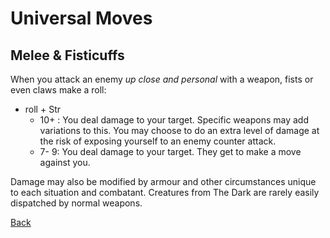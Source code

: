 # Universal Moves

## Melee & Fisticuffs

When you attack an enemy *up close and personal* with a weapon, fists or even claws make a roll:

* roll + Str
	- 10+ : You deal damage to your target. Specific weapons may add variations to this. You may choose to do an extra level of damage at the risk of exposing yourself to an enemy counter attack.
	* 7- 9: You deal damage to your target. They get to make a move against you.
	
Damage may also be modified by armour and other circumstances unique to each situation and combatant. Creatures from The Dark are rarely easily dispatched by normal weapons.





[Back](index.html)